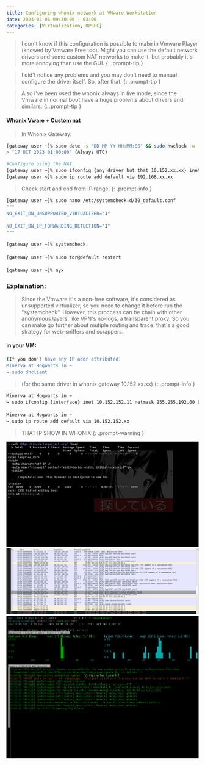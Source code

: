 ```yaml
---
title: Configuring whonix network at VMware Workstation
date: 2024-02-06 09:30:00 - 03:00
categories: [Virtualization, OPSEC]
---
```

>I don't know if this configuration is possible to make in Vmware Player (knowed by Vmware Free too). Might you can use the default network drivers and some custom NAT networks to make it, but probably it's more annoying than use the GUI.
{: .prompt-tip } 

>I did't notice any problems and you may don't need to manual configure the driver itself. So, after that.
{: .prompt-tip } 

> Also i've been used the whonix always in live mode, since the Vmware in normal boot have a huge problems about drivers and similars.
{: .prompt-tip } 

#### Whonix Vware + Custom nat

> In Whonix Gateway:
```bash
[gateway user ~]% sudo date -s "DD MM YY HH:MM:SS" && sudo hwclock -w
> "17 OCT 2023 01:00:00" (Always UTC)
```
```bash
#Configure using the NAT
[gateway user ~]% sudo ifconfig {any driver but that 10.152.xx.xx} inet 192.168.xx.xx netmask 255.255.255.0 broadcast 192.168.xx.255
[gateway user ~]% sudo ip route add default via 192.168.xx.xx
```

> Check start and end from IP range.
{: .prompt-info }

```bash
[gateway user ~]% sudo nano /etc/systemcheck.d/30_default.conf
"""
NO_EXIT_ON_UNSUPPORTED_VIRTUALIZER="1"

NO_EXIT_ON_IP_FORWARDING_DETECTION="1"
"""
```
```bash
[gateway user ~]% systemcheck

[gateway user ~]% sudo tor@default restart

[gateway user ~]% nyx
```
### Explaination:
> Since the Vmware it's a non-free software, it's considered as unsupported virtualizer, so you need to change it before run the "systemcheck". However, this proccess can be chain with other anonymous layers, like VPN's no-logs, a transparent proxy. So you can make go further about mutiple routing and trace. that's a good strategy for web-sniffers and scrappers.

#### in your VM:
```bash
(If you don't have any IP addr attributed)
Minerva at Hogwarts in ~
↪ sudo dhclient
````

> (for the same driver in whonix gateway 10.152.xx.xx)
{: .prompt-info }

```bash
Minerva at Hogwarts in ~
↪ sudo ifconfig {interface} inet 10.152.152.11 netmask 255.255.192.00 broadcast 10.152.191.255

Minerva at Hogwarts in ~
↪ sudo ip route add default via 10.152.152.xx
```

>THAT IP SHOW IN WHONIX
{: .prompt-warning }

![Desktop View](/images/a.png)
![Desktop View](/images/c.png)
![Desktop View](/images/b.png)


